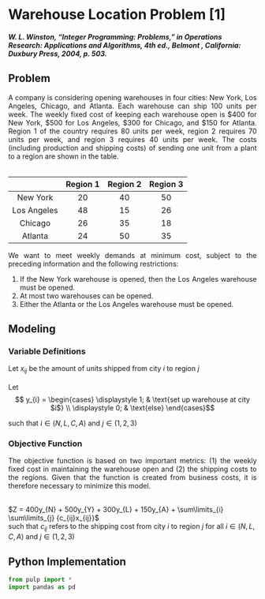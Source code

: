 # Warehouse Location Problem [1]
#### *W. L. Winston, “Integer Programming: Problems,” in Operations Research: Applications and Algorithms, 4th ed., Belmont , California: Duxbury Press, 2004, p. 503.*

## Problem
<div align='justify';>
A company is considering opening warehouses in four cities: New York, Los Angeles, Chicago, and Atlanta. Each warehouse can ship 100 units per week. The weekly fixed cost of keeping each warehouse open is $400 for New York, $500 for Los Angeles, $300 for Chicago, and $150 for Atlanta. Region 1 of the country requires 80 units per week, region 2 requires 70 units per week, and region 3 requires 40 units per week. The costs (including production and shipping costs) of sending one unit from a plant to a region are shown in the table. <br /><br />
</div>

|               | Region 1 | Region 2 | Region 3 |
| :-----------: | :------: | :------: | :------: |
| New York      | 20       | 40       | 50       |
| Los Angeles   | 48       | 15       | 26       |
| Chicago       | 26       | 35       | 18       |
| Atlanta       | 24       | 50       | 35       |

<div align='justify';>
We want to meet weekly demands at minimum cost, subject to the preceding information and the following restrictions:
	
1. If the New York warehouse is opened, then the Los Angeles warehouse must be opened.
2. At most two warehouses can be opened.
3. Either the Atlanta or the Los Angeles warehouse must be opened.
	
</div>

## Modeling
### Variable Definitions

Let $x_{ij}$ be the amount of units shipped from city $i$ to region $j$ <br /><br />
Let
$$ y_{i} = \begin{cases}
  \displaystyle 1; & \text{set up warehouse at city $i$} \\
  \displaystyle 0; & \text{else}
\end{cases}$$

such that $i \in {(N, L, C, A)}$ and $j \in {(1, 2, 3)}$

### Objective Function

<div align='justify';>
The objective function is based on two important metrics: (1) the weekly fixed cost in maintaining the warehouse open and (2) the shipping costs to the regions. Given that the function is created from business costs, it is therefore necessary to minimize this model. <br /><br />
</div>

$Z = 400y_{N} + 500y_{Y} + 300y_{L} + 150y_{A} + \sum\limits_{i} \sum\limits_{j} {c_{ij}x_{ij}}$ <br /> 
such that $c_{ij}$ refers to the shipping cost from city $i$ to region $j$ for all $i \in {(N, L, C, A)}$ and $j \in {(1, 2, 3)}$


## Python Implementation
```python
from pulp import *
import pandas as pd
```
